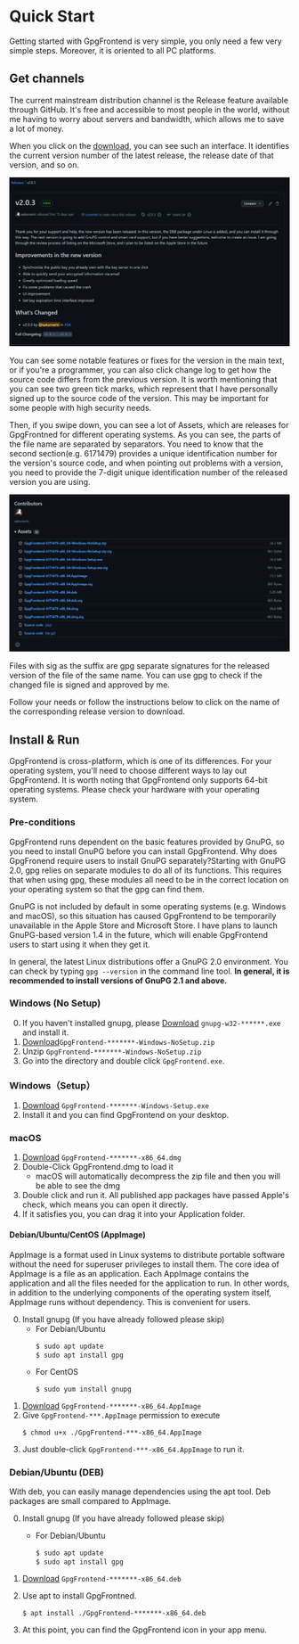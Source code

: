 # Quick Start

Getting started with GpgFrontend is very simple, you only need a few very simple steps. Moreover, it is oriented to all PC platforms.

## Get channels

The current mainstream distribution channel is the Release feature available through GitHub. It's free and accessible to most people in the world, without me having to worry about servers and bandwidth, which allows me to save a lot of money.

When you click on the [download](https://github.com/saturneric/GpgFrontend/releases/latest), you can see such an interface. It identifies the current version number of the latest release, the release date of that version, and so on.

![image-20220101225029218](_media/quick-start/image-20220101225029218.png)

You can see some notable features or fixes for the version in the main text, or if you're a programmer, you can also click change log to get how the source code differs from the previous version. It is worth mentioning that you can see two green tick marks, which represent that I have personally signed up to the source code of the version. This may be important for some people with high security needs.

Then, if you swipe down, you can see a lot of Assets, which are releases for GpgFrontned for different operating systems. As you can see, the parts of the file name are separated by separators. You need to know that the second section(e.g. 6171479) provides a unique identification number for the version's source code, and when pointing out problems with a version, you need to provide the 7-digit unique identification number of the released version you are using. 

![image-20220101225652736](_media/quick-start/image-20220101225652736.png)

Files with sig as the suffix are gpg separate signatures for the released version of the file of the same name. You can use gpg to check if the changed file is signed and approved by me. 

Follow your needs or follow the instructions below to click on the name of the corresponding release version to download.

## Install & Run

GpgFrontend is cross-platform, which is one of its differences. For your operating system, you'll need to choose different ways to lay out GpgFrontend. It is worth noting that GpgFrontend only supports 64-bit operating systems. Please check your hardware with your operating system.

### Pre-conditions

GpgFrontend runs dependent on the basic features provided by GnuPG, so you need to install GnuPG before you can install GpgFrontend. Why does GpgFronend require users to install GnuPG separately?Starting with GnuPG 2.0, gpg relies on separate modules to do all of its functions. This requires that when using gpg, these modules all need to be in the correct location on your operating system so that the gpg can find them.

GnuPG is not included by default in some operating systems (e.g. Windows and macOS), so this situation has caused GpgFrontend to be temporarily unavailable in the Apple Store and Microsoft Store. I have plans to launch GnuPG-based version 1.4 in the future, which will enable GpgFrontend users to start using it when they get it.

In general, the latest Linux distributions offer a GnuPG 2.0 environment. You can check by typing `gpg --version` in the command line tool. **In general, it is recommended to install versions of GnuPG 2.1 and above.**

### Windows (No Setup)

0. If you haven't installed gnupg,
   please [Download](https://gnupg.org/ftp/gcrypt/binary/gnupg-w32-2.3.1_20210420.exe) `gnupg-w32-******.exe` and
   install it.
1. [Download](https://github.com/saturneric/GpgFrontend/releases/latest)`GpgFrontend-*******-Windows-NoSetup.zip`
2. Unzip `GpgFrontend-*******-Windows-NoSetup.zip`
3. Go into the directory and double click `GpgFrontend.exe`.

### Windows（Setup）

1. [Download](https://github.com/saturneric/GpgFrontend/releases/latest) `GpgFrontend-*******-Windows-Setup.exe`
2. Install it and you can find GpgFrontend on your desktop.

### macOS

1. [Download](https://github.com/saturneric/GpgFrontend/releases) `GpgFrontend-*******-x86_64.dmg`
2. Double-Click GpgFrontend.dmg to load it
   - macOS will automatically decompress the zip file and then you will be able to see the dmg
3. Double click and run it. All published app packages have passed Apple's check, which means you can open it directly.
4. If it satisfies you, you can drag it into your Application folder.

#### Debian/Ubuntu/CentOS (AppImage)

AppImage is a format used in Linux systems to distribute portable software without the need for superuser privileges to install them. The core idea of AppImage is a file as an application. Each AppImage contains the application and all the files needed for the application to run. In other words, in addition to the underlying components of the operating system itself, AppImage runs without dependency. This is convenient for users.

0. Install gnupg (If you have already followed please skip)
    - For Debian/Ubuntu
       ```shell
       $ sudo apt update
       $ sudo apt install gpg
       ```
    - For CentOS
       ```shell
       $ sudo yum install gnupg 
       ```
1. [Download](https://github.com/saturneric/GpgFrontend/releases) `GpgFrontend-*******-x86_64.AppImage`
2. Give `GpgFrontend-***.AppImage` permission to execute
    ```shell
    $ chmod u+x ./GpgFrontend-***-x86_64.AppImage
    ```
3. Just double-click `GpgFrontend-***-x86_64.AppImage` to run it.

### Debian/Ubuntu (DEB)

With deb, you can easily manage dependencies using the apt tool. Deb packages are small compared to AppImage. 

0. Install gnupg (If you have already followed please skip)

   - For Debian/Ubuntu

     ```shell
     $ sudo apt update
     $ sudo apt install gpg
     ```

1. [Download](https://github.com/saturneric/GpgFrontend/releases) `GpgFrontend-*******-x86_64.deb`

2. Use apt to install GpgFrontned.

   ```shell
   $ apt install ./GpgFrontend-*******-x86_64.deb
   ```

3. At this point, you can find the GpgFrontend icon in your app menu.